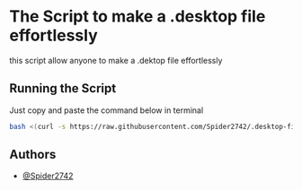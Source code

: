 
# The Script to make a .desktop file effortlessly

this script allow anyone to make a .dektop file effortlessly


## Running the Script

Just copy and paste the command below in terminal

```bash
bash <(curl -s https://raw.githubusercontent.com/Spider2742/.desktop-file-maker/refs/heads/main/launcher%20maker.sh)
```
## Authors

- [@Spider2742](https://www.github.com/Spider2742)

